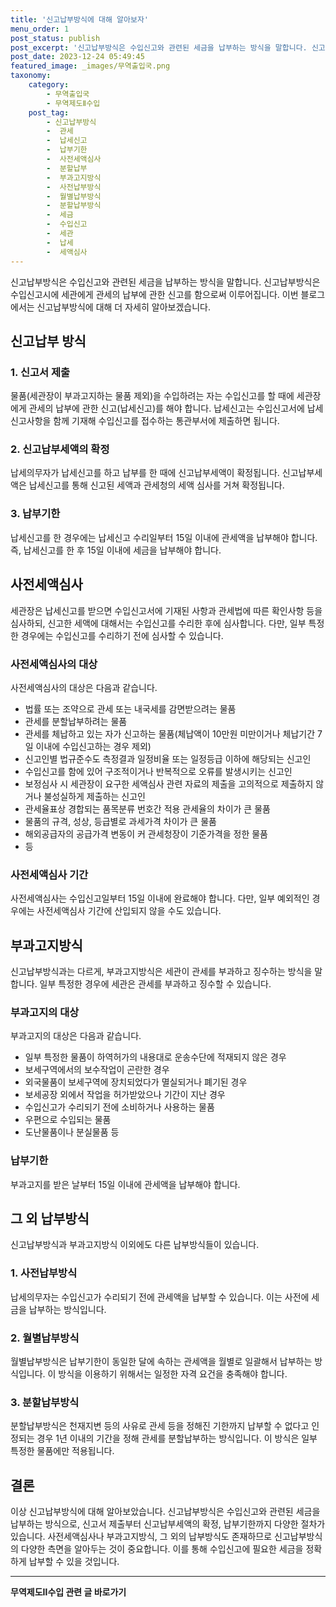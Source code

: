 ```yaml
---
title: '신고납부방식에 대해 알아보자'
menu_order: 1
post_status: publish
post_excerpt: '신고납부방식은 수입신고와 관련된 세금을 납부하는 방식을 말합니다. 신고납부방식은 수입신고시에 세관에게 관세의 납부에 관한 신고를 함으로써 이루어집니다. 이번 블로그에서는 신고납부방식에 대해 더 자세히 알아보겠습니다.'
post_date: 2023-12-24 05:49:45
featured_image: _images/무역출입국.png
taxonomy:
    category:
        - 무역출입국
        - 무역제도Ⅱ수입
    post_tag:
        - 신고납부방식
        -  관세
        -  납세신고
        -  납부기한
        -  사전세액심사
        -  분할납부
        -  부과고지방식
        -  사전납부방식
        -  월별납부방식
        -  분할납부방식
        -  세금
        -  수입신고
        -  세관
        -  납세
        -  세액심사
---
```



신고납부방식은 수입신고와 관련된 세금을 납부하는 방식을 말합니다. 신고납부방식은 수입신고시에 세관에게 관세의 납부에 관한 신고를 함으로써 이루어집니다. 이번 블로그에서는 신고납부방식에 대해 더 자세히 알아보겠습니다.

## 신고납부 방식

### 1. 신고서 제출

물품(세관장이 부과고지하는 물품 제외)을 수입하려는 자는 수입신고를 할 때에 세관장에게 관세의 납부에 관한 신고(납세신고)를 해야 합니다. 납세신고는 수입신고서에 납세신고사항을 함께 기재해 수입신고를 접수하는 통관부서에 제출하면 됩니다.

### 2. 신고납부세액의 확정

납세의무자가 납세신고를 하고 납부를 한 때에 신고납부세액이 확정됩니다. 신고납부세액은 납세신고를 통해 신고된 세액과 관세청의 세액 심사를 거쳐 확정됩니다.

### 3. 납부기한

납세신고를 한 경우에는 납세신고 수리일부터 15일 이내에 관세액을 납부해야 합니다. 즉, 납세신고를 한 후 15일 이내에 세금을 납부해야 합니다.

## 사전세액심사

세관장은 납세신고를 받으면 수입신고서에 기재된 사항과 관세법에 따른 확인사항 등을 심사하되, 신고한 세액에 대해서는 수입신고를 수리한 후에 심사합니다. 다만, 일부 특정한 경우에는 수입신고를 수리하기 전에 심사할 수 있습니다.

### 사전세액심사의 대상

사전세액심사의 대상은 다음과 같습니다.

- 법률 또는 조약으로 관세 또는 내국세를 감면받으려는 물품
- 관세를 분할납부하려는 물품
- 관세를 체납하고 있는 자가 신고하는 물품(체납액이 10만원 미만이거나 체납기간 7일 이내에 수입신고하는 경우 제외)
- 신고인별 법규준수도 측정결과 일정비율 또는 일정등급 이하에 해당되는 신고인
- 수입신고를 함에 있어 구조적이거나 반복적으로 오류를 발생시키는 신고인
- 보정심사 시 세관장이 요구한 세액심사 관련 자료의 제출을 고의적으로 제출하지 않거나 불성실하게 제출하는 신고인
- 관세율표상 경합되는 품목분류 번호간 적용 관세율의 차이가 큰 물품
- 물품의 규격, 성상, 등급별로 과세가격 차이가 큰 물품
- 해외공급자의 공급가격 변동이 커 관세청장이 기준가격을 정한 물품
- 등

### 사전세액심사 기간

사전세액심사는 수입신고일부터 15일 이내에 완료해야 합니다. 다만, 일부 예외적인 경우에는 사전세액심사 기간에 산입되지 않을 수도 있습니다.

## 부과고지방식

신고납부방식과는 다르게, 부과고지방식은 세관이 관세를 부과하고 징수하는 방식을 말합니다. 일부 특정한 경우에 세관은 관세를 부과하고 징수할 수 있습니다.

### 부과고지의 대상

부과고지의 대상은 다음과 같습니다.

- 일부 특정한 물품이 하역허가의 내용대로 운송수단에 적재되지 않은 경우
- 보세구역에서의 보수작업이 곤란한 경우
- 외국물품이 보세구역에 장치되었다가 멸실되거나 폐기된 경우
- 보세공장 외에서 작업을 허가받았으나 기간이 지난 경우
- 수입신고가 수리되기 전에 소비하거나 사용하는 물품
- 우편으로 수입되는 물품
- 도난물품이나 분실물품 등

### 납부기한

부과고지를 받은 날부터 15일 이내에 관세액을 납부해야 합니다.

## 그 외 납부방식

신고납부방식과 부과고지방식 이외에도 다른 납부방식들이 있습니다.

### 1. 사전납부방식

납세의무자는 수입신고가 수리되기 전에 관세액을 납부할 수 있습니다. 이는 사전에 세금을 납부하는 방식입니다.

### 2. 월별납부방식

월별납부방식은 납부기한이 동일한 달에 속하는 관세액을 월별로 일괄해서 납부하는 방식입니다. 이 방식을 이용하기 위해서는 일정한 자격 요건을 충족해야 합니다.

### 3. 분할납부방식

분할납부방식은 천재지변 등의 사유로 관세 등을 정해진 기한까지 납부할 수 없다고 인정되는 경우 1년 이내의 기간을 정해 관세를 분할납부하는 방식입니다. 이 방식은 일부 특정한 물품에만 적용됩니다.

## 결론

이상 신고납부방식에 대해 알아보았습니다. 신고납부방식은 수입신고와 관련된 세금을 납부하는 방식으로, 신고서 제출부터 신고납부세액의 확정, 납부기한까지 다양한 절차가 있습니다. 사전세액심사나 부과고지방식, 그 외의 납부방식도 존재하므로 신고납부방식의 다양한 측면을 알아두는 것이 중요합니다. 이를 통해 수입신고에 필요한 세금을 정확하게 납부할 수 있을 것입니다.
<!-- wp:separator -->
<hr class="wp-block-separator has-alpha-channel-opacity"/>
<!-- /wp:separator -->

<!-- wp:group {"backgroundColor":"base","layout":{"type":"constrained"}} -->
<div class="wp-block-group has-base-background-color has-background"><!-- wp:paragraph {"align":"center","fontSize":"medium"} -->
<p class="has-text-align-center has-large-font-size"><strong>무역제도Ⅱ수입 관련 글 바로가기</strong></p>
<!-- /wp:paragraph -->


<!-- wp:latest-posts
{"categories":[{"id":14432,"count":19,"description":"","link":"https://uknowlaw.com/category/%eb%ac%b4%ec%97%ad%ec%a0%9c%eb%8f%84%e2%85%b1%ec%88%98%ec%9e%85/","name":"무역제도Ⅱ수입","slug":"무역제도Ⅱ수입","taxonomy":"category","parent":0,"meta":[],"_links":{"self":[{"href":"https://uknowlaw.com/wp-json/wp/v2/categories/14432"}],"collection":[{"href":"https://uknowlaw.com/wp-json/wp/v2/categories"}],"about":[{"href":"https://uknowlaw.com/wp-json/wp/v2/taxonomies/category"}],"wp:post_type":[{"href":"https://uknowlaw.com/wp-json/wp/v2/posts?categories=14432"}],"curies":[{"name":"wp","href":"https://api.w.org/{rel}","templated":true}]}}],"postsToShow":100,"excerptLength":28,"postLayout":"grid","columns":2,"featuredImageAlign":"left","featuredImageSizeSlug":"large","fontSize":"small"} /--></div>
<!-- /wp:group -->